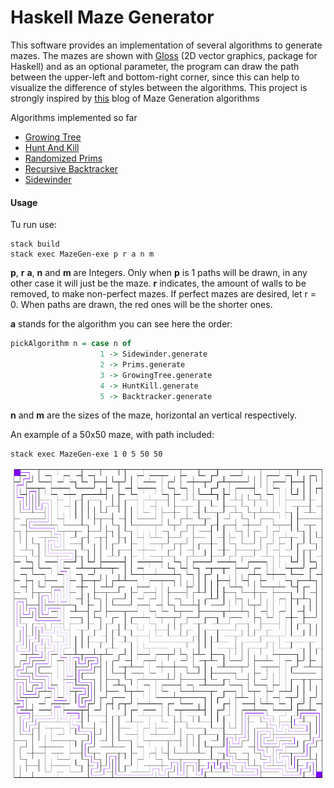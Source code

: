 # Haskell Maze Generator

This software provides an implementation of several algorithms to generate
mazes. The mazes are shown with
[Gloss](https://hackage.haskell.org/package/gloss)
(2D vector graphics, package for Haskell) and as an optional parameter,
the program can draw the path between the upper-left and bottom-right
corner, since this can help to visualize the difference of styles between
the algorithms. This project is strongly inspired by
[this](http://weblog.jamisbuck.org/2011/2/7/maze-generation-algorithm-recap)
blog of Maze Generation algorithms

Algorithms implemented so far
- [Growing Tree](https://github.com/Average-user/MazeGen/tree/master/src/GrowingTree.hs)
- [Hunt And Kill](https://github.com/Average-user/MazeGen/tree/master/src/HuntKill.hs)
- [Randomized Prims](https://github.com/Average-user/MazeGen/tree/master/src/Prims.hs)
- [Recursive Backtracker](https://github.com/Average-user/MazeGen/tree/master/src/Backtracker.hs)
- [Sidewinder](https://github.com/Average-user/MazeGen/tree/master/src/Sidewinder.hs)

#### Usage
Tu run use:

``` text
stack build
stack exec MazeGen-exe p r a n m
```

**p**, **r** **a**, **n** and **m** are Integers.
Only when **p** is 1  paths will be drawn, in any other case
it will just be the maze. **r** indicates, the amount of walls to be removed, to
make non-perfect mazes. If perfect mazes are desired, let r = 0. When paths are
drawn, the red ones will be the shorter ones.

**a** stands for the algorithm you can see here the order:

``` haskell
pickAlgorithm n = case n of
                    1 -> Sidewinder.generate
                    2 -> Prims.generate
                    3 -> GrowingTree.generate
                    4 -> HuntKill.generate
                    5 -> Backtracker.generate
```

**n** and **m** are the sizes of the maze, horizontal an vertical respectively.

An example of a 50x50 maze, with path included:

``` text
stack exec MazeGen-exe 1 0 5 50 50
```

![](https://github.com/Average-user/MazeGen/blob/master/Pictures/example.png)

```
